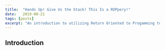 ```yaml
---
title:  "Hands Up! Give Us the Stack! This Is a ROPpery!"
date:   2019-00-21
tags: [posts]
excerpt: "An introduction to utilizing Return Oriented to Progamming to defeat Data Execution Prevention (DEP)"
---
```

Introduction
---
